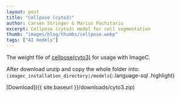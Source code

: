```yaml
---
layout: post
title: "Cellpose (cyto3)"
author: Carsen Stringer & Marius Pachitariu
excerpt: Cellpose (cyto3) model for cell segmentation
thumb: "images/blog/thumbs/cellpose.webp"
tags: ["AI models"]
---
```


The weight file of [cellpose(cyto3)](https://www.cellpose.org/) for usage with ImageC.

After download unzip and copy the whole folder into: `⟨imagec_installation_directory⟩/models`{:.language-sql .highlight}

[Download]({{ site.baseurl }}/downloads/cyto3.zip)

